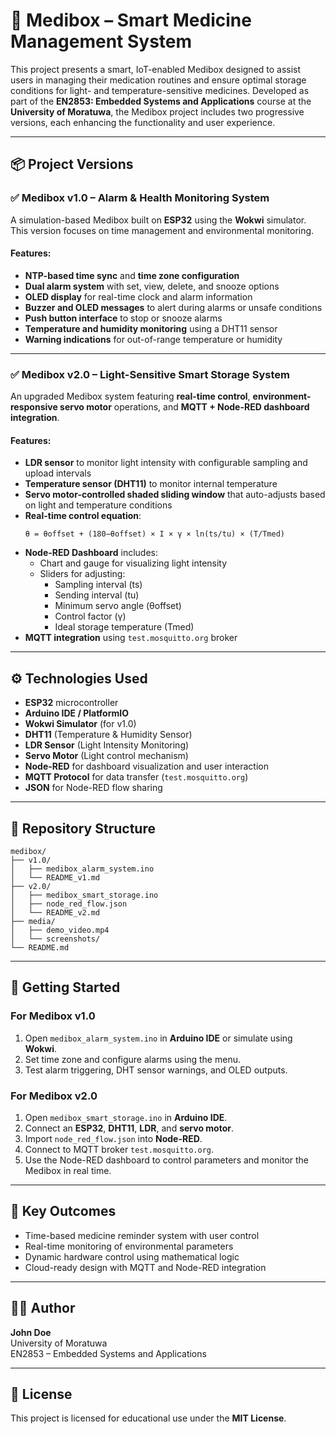 # 💊 Medibox – Smart Medicine Management System

This project presents a smart, IoT-enabled Medibox designed to assist users in managing their medication routines and ensure optimal storage conditions for light- and temperature-sensitive medicines. Developed as part of the **EN2853: Embedded Systems and Applications** course at the **University of Moratuwa**, the Medibox project includes two progressive versions, each enhancing the functionality and user experience.

---

## 📦 Project Versions

### ✅ Medibox v1.0 – Alarm & Health Monitoring System
A simulation-based Medibox built on **ESP32** using the **Wokwi** simulator. This version focuses on time management and environmental monitoring.

#### Features:
- **NTP-based time sync** and **time zone configuration**
- **Dual alarm system** with set, view, delete, and snooze options
- **OLED display** for real-time clock and alarm information
- **Buzzer and OLED messages** to alert during alarms or unsafe conditions
- **Push button interface** to stop or snooze alarms
- **Temperature and humidity monitoring** using a DHT11 sensor
- **Warning indications** for out-of-range temperature or humidity

---

### ✅ Medibox v2.0 – Light-Sensitive Smart Storage System
An upgraded Medibox system featuring **real-time control**, **environment-responsive servo motor** operations, and **MQTT + Node-RED dashboard integration**.

#### Features:
- **LDR sensor** to monitor light intensity with configurable sampling and upload intervals
- **Temperature sensor (DHT11)** to monitor internal temperature
- **Servo motor-controlled shaded sliding window** that auto-adjusts based on light and temperature conditions
- **Real-time control equation**:
  ```
  θ = θoffset + (180−θoffset) × I × γ × ln(ts/tu) × (T/Tmed)
  ```
- **Node-RED Dashboard** includes:
  - Chart and gauge for visualizing light intensity
  - Sliders for adjusting:
    - Sampling interval (ts)
    - Sending interval (tu)
    - Minimum servo angle (θoffset)
    - Control factor (γ)
    - Ideal storage temperature (Tmed)
- **MQTT integration** using `test.mosquitto.org` broker

---

## ⚙️ Technologies Used
- **ESP32** microcontroller
- **Arduino IDE / PlatformIO**
- **Wokwi Simulator** (for v1.0)
- **DHT11** (Temperature & Humidity Sensor)
- **LDR Sensor** (Light Intensity Monitoring)
- **Servo Motor** (Light control mechanism)
- **Node-RED** for dashboard visualization and user interaction
- **MQTT Protocol** for data transfer (`test.mosquitto.org`)
- **JSON** for Node-RED flow sharing

---

## 📁 Repository Structure

```
medibox/
├── v1.0/
│   ├── medibox_alarm_system.ino
│   └── README_v1.md
├── v2.0/
│   ├── medibox_smart_storage.ino
│   ├── node_red_flow.json
│   └── README_v2.md
├── media/
│   ├── demo_video.mp4
│   └── screenshots/
└── README.md
```

---

## 🚀 Getting Started

### For Medibox v1.0
1. Open `medibox_alarm_system.ino` in **Arduino IDE** or simulate using **Wokwi**.
2. Set time zone and configure alarms using the menu.
3. Test alarm triggering, DHT sensor warnings, and OLED outputs.

### For Medibox v2.0
1. Open `medibox_smart_storage.ino` in **Arduino IDE**.
2. Connect an **ESP32**, **DHT11**, **LDR**, and **servo motor**.
3. Import `node_red_flow.json` into **Node-RED**.
4. Connect to MQTT broker `test.mosquitto.org`.
5. Use the Node-RED dashboard to control parameters and monitor the Medibox in real time.

---

## 🎯 Key Outcomes

- Time-based medicine reminder system with user control
- Real-time monitoring of environmental parameters
- Dynamic hardware control using mathematical logic
- Cloud-ready design with MQTT and Node-RED integration

---

## 👨‍💻 Author

**John Doe**  
University of Moratuwa  
EN2853 – Embedded Systems and Applications

---

## 📜 License

This project is licensed for educational use under the **MIT License**.
